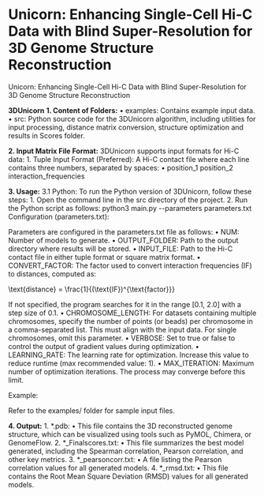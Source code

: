 # Unicorn: Enhancing Single-Cell Hi-C Data with Blind Super-Resolution for 3D Genome Structure Reconstruction
Unicorn: Enhancing Single-Cell Hi-C Data with Blind Super-Resolution for 3D Genome Structure Reconstruction

**3DUnicorn**
**1. Content of Folders:**
	•	examples: Contains example input data.
	•	src: Python source code for the 3DUnicorn algorithm, including utilities for input processing, distance matrix conversion, structure optimization and results in Scores folder.

**2. Input Matrix File Format:**
   3DUnicorn supports input formats for Hi-C data:
   	1.	Tuple Input Format (Preferred):
    A Hi-C contact file where each line contains three numbers, separated by spaces:
  	•	position_1 position_2 interaction_frequencies

**3. Usage:**
   3.1 Python:
   To run the Python version of 3DUnicorn, follow these steps:
     	1.	Open the command line in the src directory of the project.
  	  2.	Run the Python script as follows:
        python3 main.py --parameters parameters.txt
   Configuration (parameters.txt):

  Parameters are configured in the parameters.txt file as follows:
  	•	NUM: Number of models to generate.
  	•	OUTPUT_FOLDER: Path to the output directory where results will be stored.
  	•	INPUT_FILE: Path to the Hi-C contact file in either tuple format or square matrix format.
  	•	CONVERT_FACTOR: The factor used to convert interaction frequencies (IF) to distances, computed as:
  
  \text{distance} = \frac{1}{(\text{IF})^{\text{factor}}}
  
  If not specified, the program searches for it in the range [0.1, 2.0] with a step size of 0.1.
  	•	CHROMOSOME_LENGTH: For datasets containing multiple chromosomes, specify the number of points (or beads) per chromosome in a comma-separated list. This must align with the input data. For single chromosomes, omit this parameter.
  	•	VERBOSE: Set to true or false to control the output of gradient values during optimization.
  	•	LEARNING_RATE: The learning rate for optimization. Increase this value to reduce runtime (max recommended value: 1).
  	•	MAX_ITERATION: Maximum number of optimization iterations. The process may converge before this limit.
  
  Example:
  
  Refer to the examples/ folder for sample input files.

**4. Output:**
   	1.	*.pdb:
  	•	This file contains the 3D reconstructed genome structure, which can be visualized using tools such as PyMOL, Chimera, or GenomeFlow.
  	2.	*_Finalscores.txt:
  	•	This file summarizes the best model generated, including the Spearman correlation, Pearson correlation, and other key metrics.
  	3.	*_pearsoncorr.txt:
  	•	A file listing the Pearson correlation values for all generated models.
  	4.	*_rmsd.txt:
  	•	This file contains the Root Mean Square Deviation (RMSD) values for all generated models.
